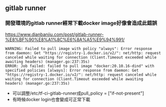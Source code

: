 ## gitlab runner
### 開發環境的gitlab runner經常下載docker image好像會造成此錯誤
https://www.dianbanjiu.com/post/gitlab-runner-%E8%BF%90%E8%A1%8C%E6%8A%A5%E9%94%991/
```
WARNING: Failed to pull image with policy "always": Error response from daemon: Get "https://registry-1.docker.io/v2/": net/http: request canceled while waiting for connection (Client.Timeout exceeded while awaiting headers) (manager.go:237:35s)
ERROR: Job failed: failed to pull image "docker:20.10.16-dind" with specified policies [always]: Error response from daemon: Get "https://registry-1.docker.io/v2/": net/http: request canceled while waiting for connection (Client.Timeout exceeded while awaiting headers) (manager.go:237:35s)
```
* 可以調整/etc/tf-ci-gitlab-runner成pull_policy = ["if-not-present"]
* 有時候docker login也會變成可正常下載
